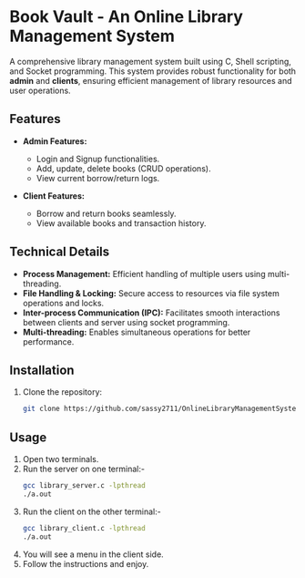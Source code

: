 # Book Vault - An Online Library Management System

A comprehensive library management system built using C, Shell scripting, and Socket programming. This system provides robust functionality for both **admin** and **clients**, ensuring efficient management of library resources and user operations.

## Features

- **Admin Features:**
  - Login and Signup functionalities.
  - Add, update, delete books (CRUD operations).
  - View current borrow/return logs.

- **Client Features:**
  - Borrow and return books seamlessly.
  - View available books and transaction history.

## Technical Details

- **Process Management:** Efficient handling of multiple users using multi-threading.
- **File Handling & Locking:** Secure access to resources via file system operations and locks.
- **Inter-process Communication (IPC):** Facilitates smooth interactions between clients and server using socket programming.
- **Multi-threading:** Enables simultaneous operations for better performance.

## Installation

1. Clone the repository:
   ```bash
   git clone https://github.com/sassy2711/OnlineLibraryManagementSystem.git

## Usage 

 1. Open two terminals.
 2. Run the server on one terminal:-
    ```bash
    gcc library_server.c -lpthread
    ./a.out
3. Run the client on the other terminal:-
    ```bash
    gcc library_client.c -lpthread
    ./a.out
4. You will see a menu in the client side.
5. Follow the instructions and enjoy.
